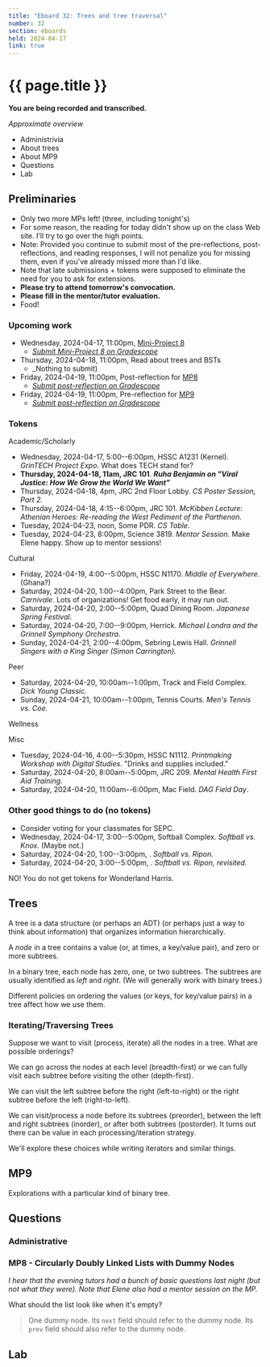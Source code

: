 ```yaml
---
title: "Eboard 32: Trees and tree traversal"
number: 32
section: eboards
held: 2024-04-17
link: true
---
```

# {{ page.title }}

**You are being recorded and transcribed.**

_Approximate overview_

* Administrivia 
* About trees
* About MP9
* Questions
* Lab

Preliminaries
-------------

* Only two more MPs left! (three, including tonight's)
* For some reason, the reading for today didn't show up on the class
  Web site. I'll try to go over the high points.
* Note: Provided you continue to submit most of the pre-reflections,
  post-reflections, and reading responses, I will not penalize you for
  missing them, even if you've already missed more than I'd like.
* Note that late submissions + tokens were supposed to eliminate the
  need for you to ask for extensions.
* **Please try to attend tomorrow's convocation.**
* **Please fill in the mentor/tutor evaluation.**
* Food!

### Upcoming work

* Wednesday, 2024-04-17, 11:00pm, [Mini-Project 8](../mps/mp08)
    * [_Submit Mini-Project 8 on Gradescope_](https://www.gradescope.com/courses/690101/assignments/4363157)
* Thursday, 2024-04-18, 11:00pm, Read about trees and BSTs
    * _Nothing to submit)
* Friday, 2024-04-19, 11:00pm, Post-reflection for [MP8](../mps/mp08)
    * [_Submit post-reflection on Gradescope_](https://www.gradescope.com/courses/690101/assignments/4340799)
* Friday, 2024-04-19, 11:00pm, Pre-reflection for [MP9](../mps/mp09)
    * [_Submit post-reflection on Gradescope_](https://www.gradescope.com/courses/690101/assignments/4373433)

### Tokens

Academic/Scholarly

* Wednesday, 2024-04-17, 5:00--6:00pm, HSSC A1231 (Kernel).
  _GrinTECH Project Expo_.  What does TECH stand for?
* **Thursday, 2024-04-18, 11am, JRC 101**.
  **_Ruha Benjamin on "Viral Justice: How We Grow the World We Want"_**
* Thursday, 2024-04-18, 4pm, JRC 2nd Floor Lobby.
  _CS Poster Session, Part 2._
* Thursday, 2024-04-18, 4:15--6:00pm, JRC 101.
  _McKibben Lecture: Athenian Heroes: Re-reading the West Pediment of the Parthenon_.
* Tuesday, 2024-04-23, noon, Some PDR.
  _CS Table_.
* Tuesday, 2024-04-23, 8:00pm, Science 3819.
  _Mentor Session_. Make Elene happy. Show up to mentor sessions!

Cultural

* Friday, 2024-04-19, 4:00--5:00pm, HSSC N1170.
  _Middle of Everywhere_. (Ghana?)
* Saturday, 2024-04-20, 1:00--4:00pm, Park Street to the Bear.
  _Carnivale_. 
  Lots of organizations! Get food early, it may run out.
* Saturday, 2024-04-20, 2:00--5:00pm, Quad Dining Room.
  _Japanese Spring Festival_.
* Saturday, 2024-04-20, 7:00--9:00pm, Herrick.
  _Michael Londra and the Grinnell Symphony Orchestra_.
* Sunday, 2024-04-21, 2:00--4:00pm, Sebring Lewis Hall.
  _Grinnell Singers with a King Singer (Simon Carrington)._

Peer

* Saturday, 2024-04-20, 10:00am--1:00pm, Track and Field Complex.
  _Dick Young Classic_.
* Sunday, 2024-04-21, 10:00am--1:00pm, Tennis Courts.
  _Men's Tennis vs. Coe._

Wellness

Misc

* Tuesday, 2024-04-16, 4:00--5:30pm, HSSC N1112.
  _Printmaking Workshop with Digital Studies_. "Drinks and supplies included."
* Saturday, 2024-04-20, 8:00am--5:00pm, JRC 209.
  _Mental Health First Aid Training_. 
* Saturday, 2024-04-20, 11:00am--6:00pm, Mac Field.
  _DAG Field Day_. 

### Other good things to do (no tokens)

* Consider voting for your classmates for SEPC. 
* Wednesday, 2024-04-17, 3:00--5:00pm, Softball Complex.
  _Softball vs. Knox_. (Maybe not.)
* Saturday, 2024-04-20, 1:00--3:00pm, .
  _Softball vs. Ripon._
* Saturday, 2024-04-20, 3:00--5:00pm, .
  _Softball vs. Ripon, revisited._

NO! You do not get tokens for Wonderland Harris.

Trees
-----

A tree is a data structure (or perhaps an ADT) (or perhaps just
a way to think about information) that organizes information
hierarchically.

A _node_ in a tree contains a value (or, at times, a key/value pair),
and zero or more subtrees.

In a binary tree, each node has zero, one, or two subtrees. The
subtrees are usually identified as _left_ and _right_.  (We will
generally work with binary trees.)

Different policies on ordering the values (or keys, for key/value
pairs) in a tree affect how we use them.

### Iterating/Traversing Trees

Suppose we want to visit (process, iterate) all the nodes in a tree.
What are possible orderings?

We can go across the nodes at each level (breadth-first) or we can
fully visit each subtree before visiting the other (depth-first).

We can visit the left subtree before the right (left-to-right) or
the right subtree before the left (right-to-left).

We can visit/process a node before its subtrees (preorder), between
the left and right subtrees (inorder), or after both subtrees
(postorder).  It turns out there can be value in each processing/iteration
strategy.

We'll explore these choices while writing iterators and similar things.

MP9
---

Explorations with a particular kind of binary tree.

Questions
---------

### Administrative

### MP8 - Circularly Doubly Linked Lists with Dummy Nodes

_I hear that the evening tutors had a bunch of basic questions last
night (but not what they were). Note that Elene also had a mentor 
session on the MP._

What should the list look like when it's empty?

> One dummy node. Its `next` field should refer to the dummy node.
  Its `prev` field should also refer to the dummy node.

Lab
---

